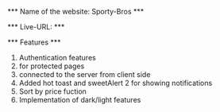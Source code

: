 *** Name of the website: Sporty-Bros ***

*** Live-URL:  ***

*** Features ***
1. Authentication features
2. <PrivateRoute> for protected pages
3. connected to the server from client side
4. Added hot toast and sweetAlert 2 for showing notifications
5. Sort by price fuction 
6. Implementation of dark/light features